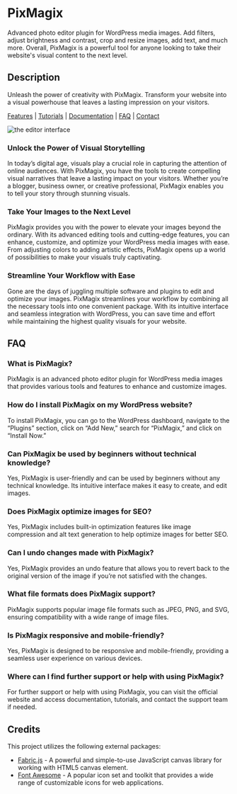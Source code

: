# PixMagix
Advanced photo editor plugin for WordPress media images. Add filters, adjust brightness and contrast, crop and resize images, add text, and much more. Overall, PixMagix is a powerful tool for anyone looking to take their website's visual content to the next level.

## Description

Unleash the power of creativity with PixMagix. Transform your website into a visual powerhouse that leaves a lasting impression on your visitors.

[Features](https://pixmagixplugin.com/features/) | [Tutorials](https://pixmagixplugin.com/category/tutorials/) | [Documentation](https://docs.pixmagixplugin.com/) | [FAQ](https://pixmagixplugin.com/support/faq/) | [Contact](https://pixmagixplugin.com/support/contact/)

![the editor interface](https://pixmagixplugin.com/wp-content/uploads/2023/11/image-editor-1024x584.jpg)

### Unlock the Power of Visual Storytelling

In today’s digital age, visuals play a crucial role in capturing the attention of online audiences. With PixMagix, you have the tools to create compelling visual narratives that leave a lasting impact on your visitors. Whether you’re a blogger, business owner, or creative professional, PixMagix enables you to tell your story through stunning visuals.

### Take Your Images to the Next Level

PixMagix provides you with the power to elevate your images beyond the ordinary. With its advanced editing tools and cutting-edge features, you can enhance, customize, and optimize your WordPress media images with ease. From adjusting colors to adding artistic effects, PixMagix opens up a world of possibilities to make your visuals truly captivating.

### Streamline Your Workflow with Ease

Gone are the days of juggling multiple software and plugins to edit and optimize your images. PixMagix streamlines your workflow by combining all the necessary tools into one convenient package. With its intuitive interface and seamless integration with WordPress, you can save time and effort while maintaining the highest quality visuals for your website.

## FAQ

### What is PixMagix?
PixMagix is an advanced photo editor plugin for WordPress media images that provides various tools and features to enhance and customize images.
### How do I install PixMagix on my WordPress website?
To install PixMagix, you can go to the WordPress dashboard, navigate to the “Plugins” section, click on “Add New,” search for “PixMagix,” and click on “Install Now.”
### Can PixMagix be used by beginners without technical knowledge?
Yes, PixMagix is user-friendly and can be used by beginners without any technical knowledge. Its intuitive interface makes it easy to create, and edit images.
### Does PixMagix optimize images for SEO?
Yes, PixMagix includes built-in optimization features like image compression and alt text generation to help optimize images for better SEO.
### Can I undo changes made with PixMagix?
Yes, PixMagix provides an undo feature that allows you to revert back to the original version of the image if you’re not satisfied with the changes.
### What file formats does PixMagix support?
PixMagix supports popular image file formats such as JPEG, PNG, and SVG, ensuring compatibility with a wide range of image files.
### Is PixMagix responsive and mobile-friendly?
Yes, PixMagix is designed to be responsive and mobile-friendly, providing a seamless user experience on various devices.
### Where can I find further support or help with using PixMagix?
For further support or help with using PixMagix, you can visit the official website and access documentation, tutorials, and contact the support team if needed.

## Credits

This project utilizes the following external packages:
*   [Fabric.js](https://github.com/fabricjs/fabric.js) - A powerful and simple-to-use JavaScript canvas library for working with HTML5 canvas element.
*   [Font Awesome](https://github.com/FortAwesome/Font-Awesome) - A popular icon set and toolkit that provides a wide range of customizable icons for web applications.

